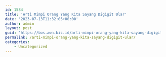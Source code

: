 ```yaml
---
id: 1584
title: 'Arti Mimpi Orang Yang Kita Sayang Digigit Ular'
date: '2023-07-13T11:32:05+00:00'
author: admin
layout: post
guid: 'https://bos.awn.biz.id/arti-mimpi-orang-yang-kita-sayang-digigit-ular/'
permalink: /arti-mimpi-orang-yang-kita-sayang-digigit-ular/
categories:
    - Uncategorized
---
```



